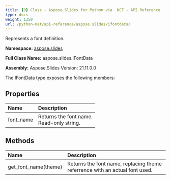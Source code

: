 ```yaml
---
title: {0} Class - Aspose.Slides for Python via .NET - API Reference
type: docs
weight: 1350
url: /python-net/api-reference/aspose.slides/ifontdata/
---
```


Represents a font definition.

**Namespace:** [aspose.slides](/python-net/api-reference/aspose.slides/)

**Full Class Name:** aspose.slides.IFontData

**Assembly:**  Aspose.Slides Version: 21.11.0.0

The IFontData type exposes the following members:
## **Properties**
|**Name**|**Description**|
| :- | :- |
|font_name|Returns the font name. <br/>            Read-only string.|
## **Methods**
|**Name**|**Description**|
| :- | :- |
|get_font_name(theme)|Returns the font name, replacing theme referrence with an actual font used.|
